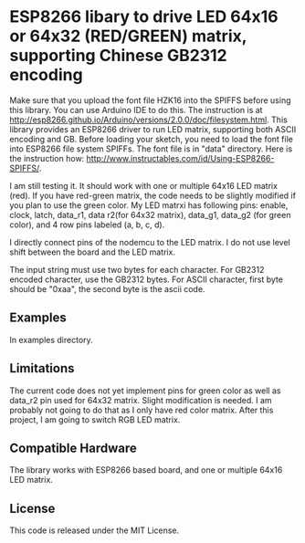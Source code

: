 # ESP8266 libary to drive LED 64x16 or 64x32 (RED/GREEN) matrix, supporting Chinese GB2312 encoding
Make sure that you upload the font file HZK16 into the SPIFFS before using this library. You can use Arduino IDE to do this. The instruction is at http://esp8266.github.io/Arduino/versions/2.0.0/doc/filesystem.html. 
This library provides an ESP8266 driver to run LED matrix, supporting both ASCII encoding and GB. Before loading your sketch, you need to load the font file into ESP8266 file system SPIFFs. The font file is in "data" directory. Here is the instruction how: http://www.instructables.com/id/Using-ESP8266-SPIFFS/. 

I am still testing it. It should work with one or multiple 64x16 LED matrix (red). If you have red-green matrix, the code needs to be slightly modified if you plan to use the green color. My LED matrxi has following pins: enable, clock, latch, data_r1, data r2(for 64x32 matrix), data_g1, data_g2 (for green color), and 4 row pins labeled (a, b, c, d). 

I directly connect pins of the nodemcu to the LED matrix. I do not use level shift between the board and the LED matrix. 

The input string must use two bytes for each character. For GB2312 encoded character, use the GB2312 bytes. For ASCII character, first byte should be "0xaa", the second byte is the ascii code.

## Examples

In examples directory.

## Limitations
The current code does not yet implement pins for green color as well as data_r2 pin used for 64x32 matrix. Slight modification is needed. I am probably not going to do that as I only have red color matrix. After this project, I am going to switch RGB LED matrix.



## Compatible Hardware

The library works with ESP8266 based board, and one or multiple 64x16 LED matrix.


## License

This code is released under the MIT License.
